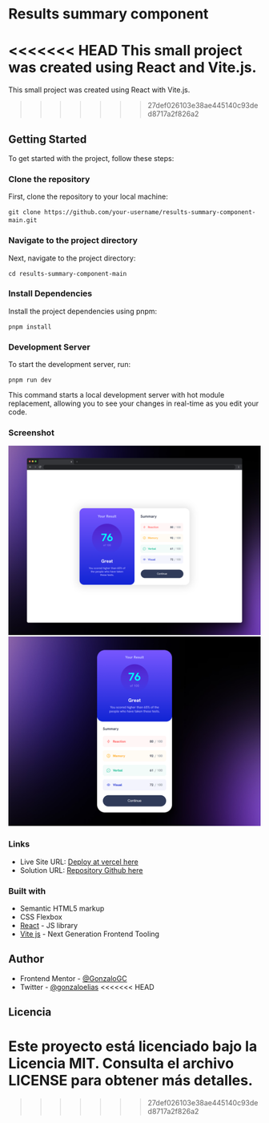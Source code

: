 #  Results summary component

<<<<<<< HEAD
This small project was created using React and Vite.js.
=======
This small project was created using React with Vite.js.
>>>>>>> 27def026103e38ae445140c93ded8717a2f826a2

## Getting Started

To get started with the project, follow these steps:

### Clone the repository

First, clone the repository to your local machine:
```
git clone https://github.com/your-username/results-summary-component-main.git
```

### Navigate to the project directory
Next, navigate to the project directory:
```
cd results-summary-component-main
```
### Install Dependencies
Install the project dependencies using pnpm:
```
pnpm install
```

### Development Server

To start the development server, run:
```
pnpm run dev
```
This command starts a local development server with hot module replacement, allowing you to see your changes in real-time as you edit your code.

### Screenshot

![](public/screenshot/screenshot-desktop-up.png)
![](public/screenshot/screenshot-mobile-up.png)

### Links

- Live Site URL: [Deploy at vercel here](https://results-summary-component-main-gg.vercel.app/)
- Solution URL: [Repository Github here](https://github.com/GonzaloGC/results-summary-component-main)

### Built with

- Semantic HTML5 markup
- CSS Flexbox
- [React](https://reactjs.org/) - JS library
- [Vite js](https://vitejs.dev/) - Next Generation Frontend Tooling

## Author

- Frontend Mentor - [@GonzaloGC](https://www.frontendmentor.io/profile/GonzaloGC)
- Twitter - [@gonzaloelias](https://twitter.com/gonzaloelias)
<<<<<<< HEAD

## Licencia
Este proyecto está licenciado bajo la Licencia MIT. Consulta el archivo LICENSE para obtener más detalles.
=======
>>>>>>> 27def026103e38ae445140c93ded8717a2f826a2
